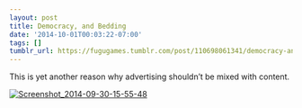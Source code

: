 ```yaml
---
layout: post
title: Democracy, and Bedding
date: '2014-10-01T00:03:22-07:00'
tags: []
tumblr_url: https://fugugames.tumblr.com/post/110698061341/democracy-and-bedding
---
```

This is yet another reason why advertising shouldn’t be mixed with content.

[![Screenshot_2014-09-30-15-55-48](http://itshardtofondlepenguins.com/wp-content/uploads/2014/09/Screenshot_2014-09-30-15-55-48.png)](http://itshardtofondlepenguins.com/wp-content/uploads/2014/09/Screenshot_2014-09-30-15-55-48.png)

